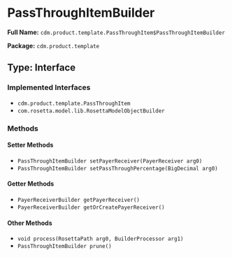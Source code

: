 # PassThroughItemBuilder

**Full Name:** `cdm.product.template.PassThroughItem$PassThroughItemBuilder`

**Package:** `cdm.product.template`

## Type: Interface

### Implemented Interfaces

- `cdm.product.template.PassThroughItem`
- `com.rosetta.model.lib.RosettaModelObjectBuilder`

### Methods

#### Setter Methods

- `PassThroughItemBuilder setPayerReceiver(PayerReceiver arg0)`
- `PassThroughItemBuilder setPassThroughPercentage(BigDecimal arg0)`

#### Getter Methods

- `PayerReceiverBuilder getPayerReceiver()`
- `PayerReceiverBuilder getOrCreatePayerReceiver()`

#### Other Methods

- `void process(RosettaPath arg0, BuilderProcessor arg1)`
- `PassThroughItemBuilder prune()`

